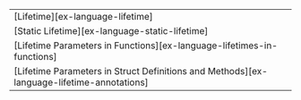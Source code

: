 ||
|--------|
| [Lifetime][ex-language-lifetime] |
| [Static Lifetime][ex-language-static-lifetime] |
| [Lifetime Parameters in Functions][ex-language-lifetimes-in-functions] |
| [Lifetime Parameters in Struct Definitions and Methods][ex-language-lifetime-annotations] |
